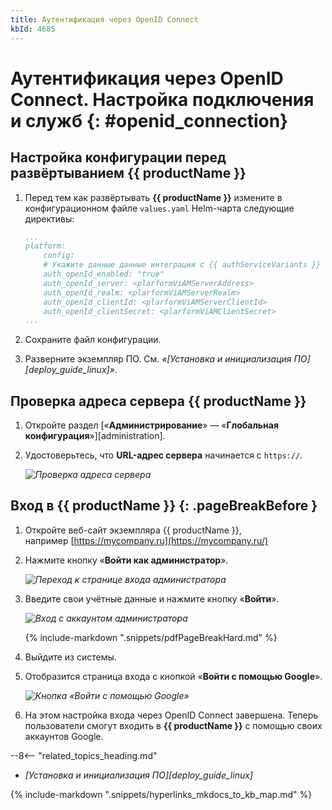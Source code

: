 ```yaml
---
title: Аутентификация через OpenID Connect
kbId: 4685
---
```


# Аутентификация через OpenID Connect. Настройка подключения и служб {: #openid_connection}

## Настройка конфигурации перед развёртыванием {{ productName }}

1. Перед тем как развёртывать **{{ productName }}** измените в конфигурационном файле `values.yaml` Helm-чарта следующие директивы:

    ``` yaml
    ...
    platform:
        config:
        # Укажите данные данные интеграции с {{ authServiceVariants }}
        auth_openId_enabled: "true"
        auth_openId_server: <plarformViAMServerAddress>
        auth_openId_realm: <plarformViAMServerRealm>
        auth_openId_clientId: <plarformViAMServerClientId>
        auth_openId_clientSecret: <plarformViAMClientSecret>
    ...
    ```
2. Сохраните файл конфигурации.
3. Разверните экземпляр ПО. См. _«[Установка и инициализация ПО][deploy_guide_linux]»_.

## Проверка адреса сервера {{ productName }}

1. Откройте раздел [«**Администрирование**» — «**Глобальная конфигурация**»][administration].
2. Удостоверьтесь, что **URL-адрес сервера** начинается с `https://`.

    _![Проверка адреса сервера](openid_connection_check.png)_

## Вход в {{ productName }} {: .pageBreakBefore }

1. Откройте веб-сайт экземпляра {{ productName }}, например [https://mycompany.ru](https://mycompany.ru/)
2. Нажмите кнопку «**Войти как администратор**».

    _![Переход к странице входа администратора](openid_connection_administrator_entry.png)_

3. Введите свои учётные данные и нажмите кнопку «**Войти**».

    _![Вход с аккаунтом администратора](openid_connection_administrator.png)_

    {% include-markdown ".snippets/pdfPageBreakHard.md" %}

4. Выйдите из системы.
5. Отобразится страница входа с кнопкой «**Войти с помощью Google**».

    _![Кнопка «Войти с помощью Google»](openid_connection_google_entry.png)_

6. На этом настройка входа через OpenID Connect завершена. Теперь пользователи смогут входить в **{{ productName }}** с помощью своих аккаунтов Google.

<div class="relatedTopics" markdown="block">

--8<-- "related_topics_heading.md"

- _[Установка и инициализация ПО][deploy_guide_linux]_

</div>

{% include-markdown ".snippets/hyperlinks_mkdocs_to_kb_map.md" %}
